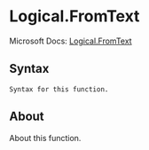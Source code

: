 ---
---

# Logical.FromText

Microsoft Docs: [Logical.FromText](https://docs.microsoft.com/en-us/powerquery-m/logical-fromtext)

## Syntax

```
Syntax for this function.
```

## About

About this function.

